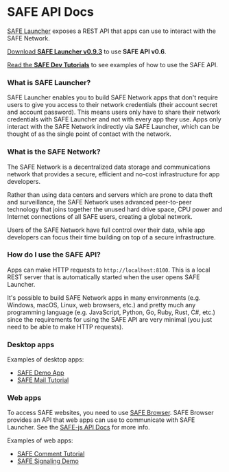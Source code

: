# SAFE API Docs

[SAFE Launcher](https://maidsafe.readme.io/docs/launcher) exposes a REST API that apps can use to interact with the SAFE Network.

[Download **SAFE Launcher v0.9.3**](https://github.com/maidsafe/safe_launcher/releases/tag/0.9.3) to use **SAFE API v0.6**.

[Read the **SAFE Dev Tutorials**](https://tutorials.safedev.org/) to see examples of how to use the SAFE API.

### What is SAFE Launcher?

SAFE Launcher enables you to build SAFE Network apps that don't require users to give you access to their network credentials (their account secret and account password). This means users only have to share their network credentials with SAFE Launcher and not with every app they use. Apps only interact with the SAFE Network indirectly via SAFE Launcher, which can be thought of as the single point of contact with the network.

### What is the SAFE Network?

The SAFE Network is a decentralized data storage and communications network that provides a secure, efficient and no-cost infrastructure for app developers.

Rather than using data centers and servers which are prone to data theft and surveillance, the SAFE Network uses advanced peer-to-peer technology that joins together the unused hard drive space, CPU power and Internet connections of all SAFE users, creating a global network.

Users of the SAFE Network have full control over their data, while app developers can focus their time building on top of a secure infrastructure.

### How do I use the SAFE API?

Apps can make HTTP requests to `http://localhost:8100`. This is a local REST server that is automatically started when the user opens SAFE Launcher.

It's possible to build SAFE Network apps in many environments (e.g. Windows, macOS, Linux, web browsers, etc.) and pretty much any programming language (e.g. JavaScript, Python, Go, Ruby, Rust, C#, etc.) since the requirements for using the SAFE API are very minimal (you just need to be able to make HTTP requests).

### Desktop apps

Examples of desktop apps:

* [SAFE Demo App](https://github.com/maidsafe/safe_examples/tree/master/demo_app)
* [SAFE Mail Tutorial](https://tutorials.safedev.org/email-app/)

### Web apps

To access SAFE websites, you need to use [SAFE Browser](https://github.com/joshuef/beaker/releases). SAFE Browser provides an API that web apps can use to communicate with SAFE Launcher. See the [SAFE-js API Docs](https://github.com/joshuef/safe-js#api) for more info.

Examples of web apps:

* [SAFE Comment Tutorial](https://tutorials.safedev.org/website-with-comments/)
* [SAFE Signaling Demo](https://tutorials.safedev.org/webrtc-video-chat-app/)
